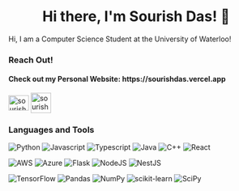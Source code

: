 <h1 align="center">Hi there, I'm Sourish Das! 👋</h1>

Hi, I am a Computer Science Student at the University of Waterloo!

### Reach Out!
<h4>Check out my Personal Website: https://sourishdas.vercel.app</h4>
  <a href="https://linkedin.com/in/sourishdas" target="blank"><img align="center" src="https://raw.githubusercontent.com/rahuldkjain/github-profile-readme-generator/master/src/images/icons/Social/linked-in-alt.svg" alt="sourishdas" height="30" width="40" /></a>
  <a href="mailto:s4das@uwaterloo.ca/" target="blank"><img align="center" src="https://cdn4.iconfinder.com/data/icons/social-media-logos-6/512/112-gmail_email_mail-512.png" alt="sourishdas07" height="40" width="40" /></a>


### Languages and Tools
![Python](https://img.shields.io/badge/python-3670A0?style=for-the-badge&logo=python&logoColor=ffdd54)
![Javascript](https://img.shields.io/badge/javascript-%230C55A5.svg?style=for-the-badge&logo=javascript&logoColor=%blue)
![Typescript](https://img.shields.io/badge/Typescript-%23FF6F00.svg?style=for-the-badge&logo=Typescript&logoColor=white)
![Java](https://img.shields.io/badge/java-%23008080.svg?style=for-the-badge&logo=java&logoColor=white)
![C++](https://img.shields.io/badge/c++-%2300599C.svg?style=for-the-badge&logo=c%2B%2B&logoColor=white)
![React](https://img.shields.io/badge/React-%23F7931E.svg?style=for-the-badge&logo=React&logoColor=white)

![AWS](https://img.shields.io/badge/AWS-%2300599C.svg?style=for-the-badge&logo=AWS%2B%2B&logoColor=Yellow)
![Azure](https://img.shields.io/badge/Azure-%23FF6F00.svg?style=for-the-badge&logo=Azure&logoColor=white)
![Flask](https://img.shields.io/badge/Flask-%23FA0F00.svg?style=for-the-badge&logo=Flask&logoColor=white)
![NodeJS](https://img.shields.io/badge/Node.js-%23150458.svg?style=for-the-badge&logo=Node.js&logoColor=white)
![NestJS](https://img.shields.io/badge/NestJS-%23FA0F00.svg?style=for-the-badge&logo=NestJS&logoColor=white)

![TensorFlow](https://img.shields.io/badge/TensorFlow-%23FF6F00.svg?style=for-the-badge&logo=TensorFlow&logoColor=white)
![Pandas](https://img.shields.io/badge/pandas-%23150458.svg?style=for-the-badge&logo=pandas&logoColor=white)
![NumPy](https://img.shields.io/badge/numpy-%23013243.svg?style=for-the-badge&logo=numpy&logoColor=white)
![scikit-learn](https://img.shields.io/badge/scikit--learn-%23F7931E.svg?style=for-the-badge&logo=scikit-learn&logoColor=white)
![SciPy](https://img.shields.io/badge/SciPy-%230C55A5.svg?style=for-the-badge&logo=scipy&logoColor=%white)
